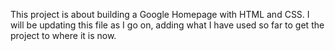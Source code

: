 This project is about building a Google Homepage with HTML and CSS. I will be updating this file as I go on, adding what I have used so far to get the project to where it is now.
